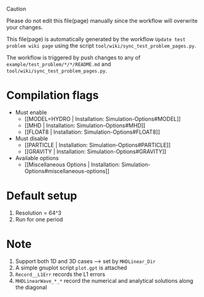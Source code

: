 > [!CAUTION]
> Please do not edit this file(page) manually since the workflow will overwrite your changes.
> 
> This file(page) is automatically generated by the workflow `Update test problem wiki page` using the script `tool/wiki/sync_test_problem_pages.py`.
> 
> The workflow is triggered by push changes to any of `example/test_problem/*/*/README.md` and `tool/wiki/sync_test_problem_pages.py`.


# Compilation flags
- Must enable
   - [[MODEL=HYDRO | Installation: Simulation-Options#MODEL]]
   - [[MHD | Installation: Simulation-Options#MHD]]
   - [[FLOAT8 | Installation: Simulation-Options#FLOAT8]]
- Must disable
   - [[PARTICLE | Installation: Simulation-Options#PARTICLE]]
   - [[GRAVITY | Installation: Simulation-Options#GRAVITY]]
- Available options
   - [[Miscellaneous Options | Installation: Simulation-Options#miscellaneous-options]]


# Default setup
1. Resolution = 64^3
2. Run for one period


# Note
1. Support both 1D and 3D cases --> set by `MHDLinear_Dir`
2. A simple gnuplot script `plot.gpt` is attached
3. `Record__L1Err` records the L1 errors
4. `MHDLinearWave_*_*` record the numerical and analytical solutions along the diagonal
